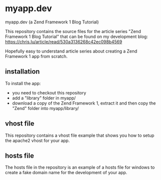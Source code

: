 myapp.dev
=========

myapp.dev (a Zend Framework 1 Blog Tutorial)

This repository contains the source files for the article series "Zend Framework 1 Blog Tutorial" that can be found on my development blog: https://chris.lu/article/read/530a3136268c42ec098b4569

Hopefully easy to understand article series about creating a Zend Framework 1 app from scratch.

installation
------------

To install the app:

- you need to checkout this repository
- add a "library" folder in myapp/
- download a copy of the Zend Framework 1, extract it and then copy the "Zend" folder into myapp/library/

vhost file
----------

This repository contains a vhost file example that shows you how to setup the apache2 vhost for your app.

hosts file
----------

The hosts file in the repository is an example of a hosts file for windows to create a fake domain name for the development of your app.

